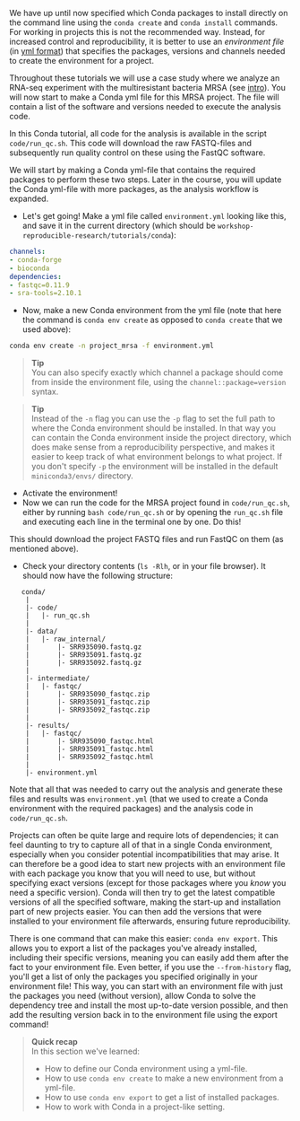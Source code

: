 We have up until now specified which Conda packages to install directly on the
command line using the `conda create` and `conda install` commands. For working
in projects this is not the recommended way. Instead, for increased control and
reproducibility, it is better to use an *environment file* (in [yml format](https://en.wikipedia.org/wiki/yml))
that specifies the packages, versions and channels needed to create the
environment for a project.

Throughout these tutorials we will use a case study where we analyze an RNA-seq
experiment with the multiresistant bacteria MRSA (see [intro](introduction)).
You will now start to make a Conda yml file for this MRSA project. The file will
contain a list of the software and versions needed to execute the analysis code.

In this Conda tutorial, all code for the analysis is available in the script
`code/run_qc.sh`. This code will download the raw FASTQ-files and subsequently
run quality control on these using the FastQC software.

We will start by making a Conda yml-file that contains the required packages to
perform these two steps. Later in the course, you will update the Conda yml-file
with more packages, as the analysis workflow is expanded.

* Let's get going! Make a yml file called `environment.yml` looking like
  this, and save it in the current directory (which should be
  `workshop-reproducible-research/tutorials/conda`):

```yml
channels:
- conda-forge
- bioconda
dependencies:
- fastqc=0.11.9
- sra-tools=2.10.1
```

* Now, make a new Conda environment from the yml file (note that here the
  command is `conda env create` as opposed to `conda create` that we used
  above):

```bash
conda env create -n project_mrsa -f environment.yml
```

> **Tip** <br>
> You can also specify exactly which channel a package should come from
> inside the environment file, using the `channel::package=version`
> syntax.

> **Tip** <br>
> Instead of the `-n` flag you can use the `-p` flag to set the full path to
> where the Conda environment should be installed. In that way you can
> contain the Conda environment inside the project directory, which does make
> sense from a reproducibility perspective, and makes it easier to keep track
> of what environment belongs to what project. If you don't specify `-p` the
> environment will be installed in the default `miniconda3/envs/` directory.

* Activate the environment!
* Now we can run the code for the MRSA project found in `code/run_qc.sh`,
  either by running `bash code/run_qc.sh` or by opening the `run_qc.sh` file
  and executing each line in the terminal one by one. Do this!

This should download the project FASTQ files and run FastQC on them (as
mentioned above).

* Check your directory contents (`ls -Rlh`, or in your file browser). It should
  now have the following structure:

```no-highlight
   conda/
    |
    |- code/
    |   |- run_qc.sh
    |
    |- data/
    |   |- raw_internal/
    |       |- SRR935090.fastq.gz
    |       |- SRR935091.fastq.gz
    |       |- SRR935092.fastq.gz
    |
    |- intermediate/
    |   |- fastqc/
    |       |- SRR935090_fastqc.zip
    |       |- SRR935091_fastqc.zip
    |       |- SRR935092_fastqc.zip
    |
    |- results/
    |   |- fastqc/
    |       |- SRR935090_fastqc.html
    |       |- SRR935091_fastqc.html
    |       |- SRR935092_fastqc.html
    |
    |- environment.yml
```

Note that all that was needed to carry out the analysis and generate these
files and results was `environment.yml` (that we used to create a Conda
environment with the required packages) and the analysis code in
`code/run_qc.sh`.

Projects can often be quite large and require lots of dependencies; it can feel
daunting to try to capture all of that in a single Conda environment, especially
when you consider potential incompatibilities that may arise. It can therefore
be a good idea to start new projects with an environment file with each package
you know that you will need to use, but without specifying exact versions
(except for those packages where you *know* you need a specific version). Conda
will then try to get the latest compatible versions of all the specified
software, making the start-up and installation part of new projects easier. You
can then add the versions that were installed to your environment file
afterwards, ensuring future reproducibility.

There is one command that can make this easier: `conda env export`. This allows
you to export a list of the packages you've already installed, including their
specific versions, meaning you can easily add them after the fact to your
environment file. Even better, if you use the `--from-history` flag, you'll get
a list of only the packages you specified originally in your environment file!
This way, you can start with an environment file with just the packages you need
(without version), allow Conda to solve the dependency tree and install the most
up-to-date version possible, and then add the resulting version back in to the
environment file using the export command!

> **Quick recap** <br>
> In this section we've learned:
>
> - How to define our Conda environment using a yml-file.
> - How to use `conda env create` to make a new environment from a yml-file.
> - How to use `conda env export` to get a list of installed packages.
> - How to work with Conda in a project-like setting.

